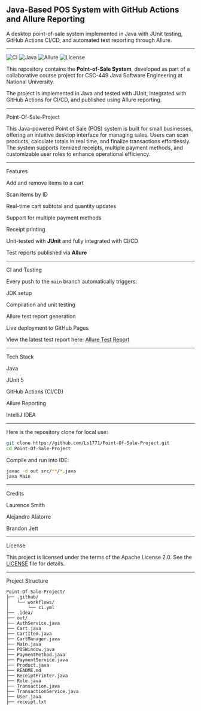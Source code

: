Java-Based POS System with GitHub Actions and Allure Reporting
---
A desktop point-of-sale system implemented in Java with JUnit testing, GitHub Actions CI/CD, and automated test reporting through Allure.

---
 ![CI](https://img.shields.io/badge/CI-passing-orange)
 ![Java](https://img.shields.io/badge/Java-17-yellow)
 ![Allure](https://img.shields.io/badge/report-Allure-white)
 ![License](https://img.shields.io/badge/license-Apache-red)

This repository contains the **Point-of-Sale System**, developed as part of a collaborative course project for CSC-449 Java Software Engineering at National University.

The project is implemented in Java and tested with JUnit, integrated with GitHub Actions for CI/CD, and published using Allure reporting.


---
Point-Of-Sale-Project

This Java-powered Point of Sale (POS) system is built for small businesses, offering an intuitive desktop interface for managing sales. Users can scan products, calculate totals in real time, and finalize transactions effortlessly. The system supports itemized receipts, multiple payment methods, and customizable user roles to enhance operational efficiency.

---

Features

Add and remove items to a cart                                     

Scan items by ID

Real-time cart subtotal and quantity updates

Support for multiple payment methods

Receipt printing

Unit-tested with **JUnit** and fully integrated with CI/CD

Test reports published via **Allure**

---

CI and Testing

Every push to the `main` branch automatically triggers:

JDK setup

Compilation and unit testing

Allure test report generation

Live deployment to GitHub Pages

View the latest test report here:
[Allure Test Report](https://ls1771.github.io/POS-Allure-Report/)

---

Tech Stack

Java

JUnit 5

GitHub Actions (CI/CD)

Allure Reporting

IntelliJ IDEA

---



 Here is the repository clone for local use:

   ```bash
   git clone https://github.com/Ls1771/Point-Of-Sale-Project.git
   cd Point-Of-Sale-Project
   ```
Compile and run into IDE:

   ```bash
   javac -d out src/**/*.java
   java Main
   ```

---
Credits

Laurence Smith

Alejandro Alatorre

Brandon Jett

---

 License

This project is licensed under the terms of the Apache License 2.0. See the [LICENSE](LICENSE) file for details.

---

Project Structure

```
Point-Of-Sale-Project/
├── .github/
│   └── workflows/
│       └── ci.yml
├── .idea/
├── out/
├── AuthService.java
├── Cart.java
├── CartItem.java
├── CartManager.java
├── Main.java
├── POSWindow.java
├── PaymentMethod.java
├── PaymentService.java
├── Product.java
├── README.md
├── ReceiptPrinter.java
├── Role.java
├── Transaction.java
├── TransactionService.java
├── User.java
├── receipt.txt
```

